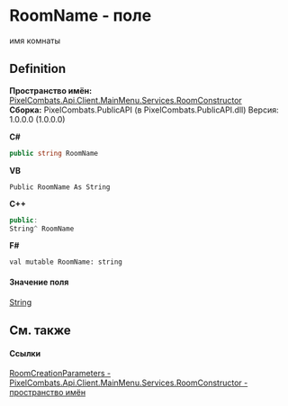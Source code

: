 # RoomName - поле


имя комнаты



## Definition
**Пространство имён:** <a href="5c0aa2e7-ab63-7190-0eca-affc008061c2">PixelCombats.Api.Client.MainMenu.Services.RoomConstructor</a>  
**Сборка:** PixelCombats.PublicAPI (в PixelCombats.PublicAPI.dll) Версия: 1.0.0.0 (1.0.0.0)

**C#**
``` C#
public string RoomName
```
**VB**
``` VB
Public RoomName As String
```
**C++**
``` C++
public:
String^ RoomName
```
**F#**
``` F#
val mutable RoomName: string
```



#### Значение поля
<a href="https://learn.microsoft.com/dotnet/api/system.string" target="_blank" rel="noopener noreferrer">String</a>

## См. также


#### Ссылки
<a href="447b798f-a400-84a6-8c37-9a15c71fa69d">RoomCreationParameters - </a>  
<a href="5c0aa2e7-ab63-7190-0eca-affc008061c2">PixelCombats.Api.Client.MainMenu.Services.RoomConstructor - пространство имён</a>  
